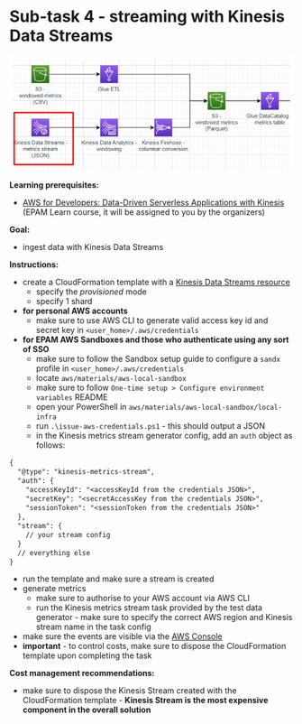# Sub-task 4 - streaming with Kinesis Data Streams

![](../materials/diagrams/task4-focus.png)

**Learning prerequisites:**
* [AWS for Developers: Data-Driven Serverless Applications with Kinesis](https://learn.epam.com/detailsPage?id=3d2f05f1-49a6-412a-83c4-def85e9e5ce2) (EPAM Learn course, it will be assigned to you by the organizers)

**Goal:**
* ingest data with Kinesis Data Streams

**Instructions:**
* create a CloudFormation template with a [Kinesis Data Streams resource](https://docs.aws.amazon.com/AWSCloudFormation/latest/UserGuide/aws-resource-kinesis-stream.html)
    * specify the _provisioned_ mode
    * specify 1 shard
* **for personal AWS accounts**
  * make sure to use AWS CLI to generate valid access key id and secret key in `<user_home>/.aws/credentials`
* **for EPAM AWS Sandboxes and those who authenticate using any sort of SSO**
  * make sure to follow the Sandbox setup guide to configure a `sandx` profile in `<user_home>/.aws/credentials`
  * locate `aws/materials/aws-local-sandbox`
  * make sure to follow `One-time setup > Configure environment variables` README
  * open your PowerShell in `aws/materials/aws-local-sandbox/local-infra`
  * run `.\issue-aws-credentials.ps1` - this should output a JSON
  * in the Kinesis metrics stream generator config, add an `auth` object as follows:
```json5
{
  "@type": "kinesis-metrics-stream",
  "auth": {
    "accessKeyId": "<accessKeyId from the credentials JSON>",
    "secretKey": "<secretAccessKey from the credentials JSON>",
    "sessionToken": "<sessionToken from the credentials JSON>"
  },
  "stream": {
    // your stream config
  }
  // everything else
}
```
* run the template and make sure a stream is created
* generate metrics
    * make sure to authorise to your AWS account via AWS CLI
    * run the Kinesis metrics stream task provided by the test data generator - make sure to specify the correct AWS region and Kinesis stream name in the task config
* make sure the events are visible via the [AWS Console](https://docs.aws.amazon.com/streams/latest/dev/data-viewer.html)
* **important** - to control costs, make sure to dispose the CloudFormation template upon completing the task

**Cost management recommendations:**
* make sure to dispose the Kinesis Stream created with the CloudFormation template - **Kinesis Stream is the most expensive component in the overall solution**